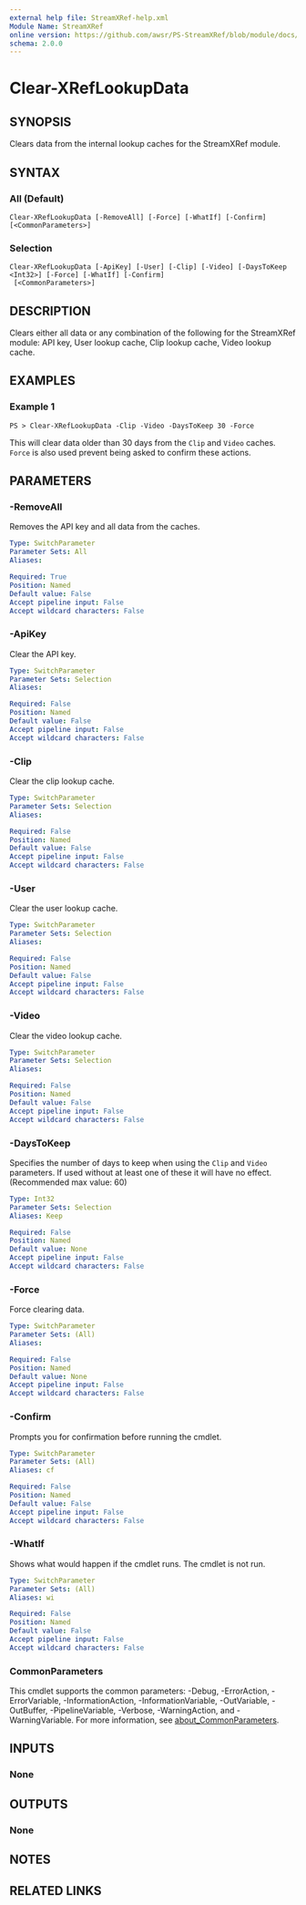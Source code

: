 ```yaml
---
external help file: StreamXRef-help.xml
Module Name: StreamXRef
online version: https://github.com/awsr/PS-StreamXRef/blob/module/docs/Clear-XRefLookupData.md
schema: 2.0.0
---
```


# Clear-XRefLookupData

## SYNOPSIS
Clears data from the internal lookup caches for the StreamXRef module.

## SYNTAX

### All (Default)
```
Clear-XRefLookupData [-RemoveAll] [-Force] [-WhatIf] [-Confirm] [<CommonParameters>]
```

### Selection
```
Clear-XRefLookupData [-ApiKey] [-User] [-Clip] [-Video] [-DaysToKeep <Int32>] [-Force] [-WhatIf] [-Confirm]
 [<CommonParameters>]
```

## DESCRIPTION
Clears either all data or any combination of the following for the StreamXRef module: API key, User lookup cache, Clip lookup cache, Video lookup cache.

## EXAMPLES

### Example 1
```
PS > Clear-XRefLookupData -Clip -Video -DaysToKeep 30 -Force
```

This will clear data older than 30 days from the `Clip` and `Video` caches. `Force` is also used prevent being asked to confirm these actions.

## PARAMETERS

### -RemoveAll
Removes the API key and all data from the caches.

```yaml
Type: SwitchParameter
Parameter Sets: All
Aliases:

Required: True
Position: Named
Default value: False
Accept pipeline input: False
Accept wildcard characters: False
```

### -ApiKey
Clear the API key.

```yaml
Type: SwitchParameter
Parameter Sets: Selection
Aliases:

Required: False
Position: Named
Default value: False
Accept pipeline input: False
Accept wildcard characters: False
```

### -Clip
Clear the clip lookup cache.

```yaml
Type: SwitchParameter
Parameter Sets: Selection
Aliases:

Required: False
Position: Named
Default value: False
Accept pipeline input: False
Accept wildcard characters: False
```

### -User
Clear the user lookup cache.

```yaml
Type: SwitchParameter
Parameter Sets: Selection
Aliases:

Required: False
Position: Named
Default value: False
Accept pipeline input: False
Accept wildcard characters: False
```

### -Video
Clear the video lookup cache.

```yaml
Type: SwitchParameter
Parameter Sets: Selection
Aliases:

Required: False
Position: Named
Default value: False
Accept pipeline input: False
Accept wildcard characters: False
```

### -DaysToKeep
Specifies the number of days to keep when using the `Clip` and `Video` parameters. If used without at least one of these it will have no effect. (Recommended max value: 60)

```yaml
Type: Int32
Parameter Sets: Selection
Aliases: Keep

Required: False
Position: Named
Default value: None
Accept pipeline input: False
Accept wildcard characters: False
```

### -Force
Force clearing data.

```yaml
Type: SwitchParameter
Parameter Sets: (All)
Aliases:

Required: False
Position: Named
Default value: None
Accept pipeline input: False
Accept wildcard characters: False
```

### -Confirm
Prompts you for confirmation before running the cmdlet.

```yaml
Type: SwitchParameter
Parameter Sets: (All)
Aliases: cf

Required: False
Position: Named
Default value: False
Accept pipeline input: False
Accept wildcard characters: False
```

### -WhatIf
Shows what would happen if the cmdlet runs.
The cmdlet is not run.

```yaml
Type: SwitchParameter
Parameter Sets: (All)
Aliases: wi

Required: False
Position: Named
Default value: False
Accept pipeline input: False
Accept wildcard characters: False
```

### CommonParameters
This cmdlet supports the common parameters: -Debug, -ErrorAction, -ErrorVariable, -InformationAction, -InformationVariable, -OutVariable, -OutBuffer, -PipelineVariable, -Verbose, -WarningAction, and -WarningVariable. For more information, see [about_CommonParameters](http://go.microsoft.com/fwlink/?LinkID=113216).

## INPUTS

### None

## OUTPUTS

### None

## NOTES

## RELATED LINKS

